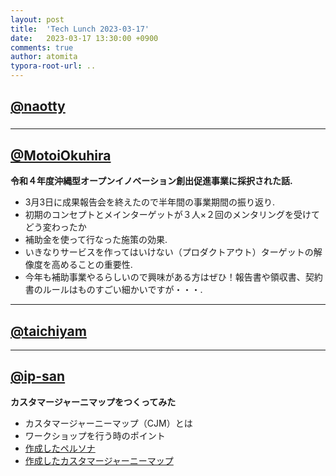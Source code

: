 ```yaml
---
layout: post
title:  'Tech Lunch 2023-03-17'
date:   2023-03-17 13:30:00 +0900
comments: true
author: atomita
typora-root-url: ..
---
```



## [@naotty](https://github.com/naotty)
### 

---

## [@MotoiOkuhira](https://github.com/MotoiOkuhira)
__令和４年度沖縄型オープンイノベーション創出促進事業に採択された話.__  
- 3月3日に成果報告会を終えたので半年間の事業期間の振り返り.  
- 初期のコンセプトとメインターゲットが３人×２回のメンタリングを受けてどう変わったか  
- 補助金を使って行なった施策の効果.  
- いきなりサービスを作ってはいけない（プロダクトアウト）ターゲットの解像度を高めることの重要性.  
- 今年も補助事業やるらしいので興味がある方はぜひ！報告書や領収書、契約書のルールはものすごい細かいですが・・・. 
---

## [@taichiyam](https://github.com/taichiyam)

---

## [@ip-san](https://github.com/ip-san)
__カスタマージャーニマップをつくってみた__
- カスタマージャーニーマップ（CJM）とは
- ワークショップを行う時のポイント
- [作成したペルソナ](https://docs.google.com/spreadsheets/d/1VSN1srXJkNxBqEUQ1sdg7IO_I3oT2TdZo8DAxF5uyg4/edit#gid=0)
- [作成したカスタマージャーニーマップ](https://docs.google.com/spreadsheets/d/1VSN1srXJkNxBqEUQ1sdg7IO_I3oT2TdZo8DAxF5uyg4/edit#gid=2025882873)

